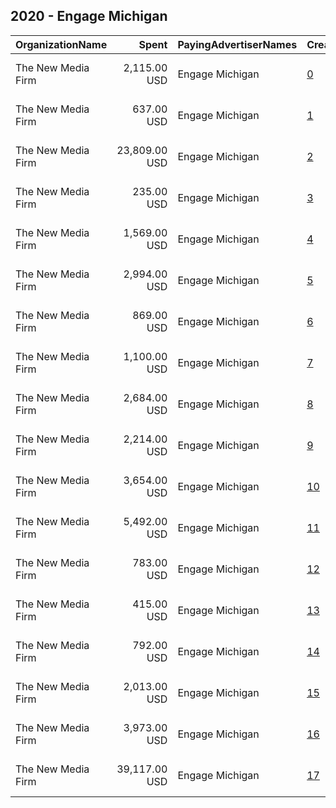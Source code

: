 ## 2020 - Engage Michigan 
|OrganizationName|Spent|PayingAdvertiserNames|CreativeUrls|Impressions|Genders|AgeBrackets|CountryCodes|BillingAddresses|CandidateBallotInformation|
|:---|---:|:---|:---|---:|:---|:---|:---|:---|:---|
|The New Media Firm|2,115.00 USD|Engage Michigan|[0](https://www.snap.com/political-ads/asset/66557cde8548e9a4676f28e927230b7c372847496547a30c760e4a17759240eb?mediaType=mp4)|150,451||18+|united states|"1730 Rhode Island Ave, NW Ste 213,Washington,20036,US"|Detroit Branch NAACP|
|The New Media Firm|637.00 USD|Engage Michigan|[1](https://www.snap.com/political-ads/asset/f1a8a70d3baed0075e2db665c1da939de73b188be0fb0b437cc1d57a7ededaa6?mediaType=mp4)|48,865||18+|united states|"1730 Rhode Island Ave, NW Ste 213,Washington,20036,US"|ACCESS|
|The New Media Firm|23,809.00 USD|Engage Michigan|[2](https://www.snap.com/political-ads/asset/4da01c7cf80138a2fdb3a660f8ac87a230c312970b594e8b0697bb5cd17849c6?mediaType=mp4)|3,050,056||18+|united states|"1730 Rhode Island Ave, NW Ste 213,Washington,20036,US"|Engage Michigan|
|The New Media Firm|235.00 USD|Engage Michigan|[3](https://www.snap.com/political-ads/asset/25f0ddab9cdc2cea5384575f89a848c1ef482bda1e8e1da289bd83fcb7e52f15?mediaType=png)|130,597||16+|united states|"1730 Rhode Island Ave, NW Ste 213,Washington,20036,US"|Michigan Voting|
|The New Media Firm|1,569.00 USD|Engage Michigan|[4](https://www.snap.com/political-ads/asset/588d3e3e63cba1fe2db7b593e12be047f801a6865b97b86d1e8090e8d9114c81?mediaType=png)|813,012||16+|united states|"1730 Rhode Island Ave, NW Ste 213,Washington,20036,US"|Michigan Voting|
|The New Media Firm|2,994.00 USD|Engage Michigan|[5](https://www.snap.com/political-ads/asset/eb5b80c95532438fcdf53434259186007c292aa99c846aba3e5cc2689f242f66?mediaType=mp4)|212,598||18+|united states|"1730 Rhode Island Ave, NW Ste 213,Washington,20036,US"|Detroit Branch NAACP|
|The New Media Firm|869.00 USD|Engage Michigan|[6](https://www.snap.com/political-ads/asset/ef0e0e00940af82b86c995cef12b3544ab98d2be9661b315494b8b7cf113e0a6?mediaType=png)|518,961||16+|united states|"1730 Rhode Island Ave, NW Ste 213,Washington,20036,US"|Michigan Voting|
|The New Media Firm|1,100.00 USD|Engage Michigan|[7](https://www.snap.com/political-ads/asset/4b7b6cbd5f63b898ceb2766c9c5f7bdb1d70c49e24da1b2dd6ab83c15178fc49?mediaType=mp4)|77,746||18+|united states|"1730 Rhode Island Ave, NW Ste 213,Washington,20036,US"|ACCESS|
|The New Media Firm|2,684.00 USD|Engage Michigan|[8](https://www.snap.com/political-ads/asset/3c66133f991bf9e070fe8077dba63f4507d234d5ed114771e5dd593ce558b38d?mediaType=mp4)|523,393||17-35|united states|"1730 Rhode Island Ave, NW Ste 213,Washington,20036,US"|Engage Michigan ACLU|
|The New Media Firm|2,214.00 USD|Engage Michigan|[9](https://www.snap.com/political-ads/asset/b7adb6f5ce5a1d1589a449a4271e74b717fb87852bc8269da7f1eb90e874f6d7?mediaType=mp4)|296,813||18+|united states|"1730 Rhode Island Ave, NW Ste 213,Washington,20036,US"|Detroit Branch NAACP|
|The New Media Firm|3,654.00 USD|Engage Michigan|[10](https://www.snap.com/political-ads/asset/8396b32a2760f9329ccfede2ca25e9a18bdec977c1aad9ef5312723ea594a501?mediaType=mp4)|543,366||17-35|united states|"1730 Rhode Island Ave, NW Ste 213,Washington,20036,US"|Engage Michigan ACLU|
|The New Media Firm|5,492.00 USD|Engage Michigan|[11](https://www.snap.com/political-ads/asset/008a47e84bcbaa0ccb8a9c39ed3c4ceb350f296f659097cf818c6d0d3715a07e?mediaType=mp4)|699,526||18+|united states|"1730 Rhode Island Ave, NW Ste 213,Washington,20036,US"|Detroit Branch NAACP|
|The New Media Firm|783.00 USD|Engage Michigan|[12](https://www.snap.com/political-ads/asset/40f014d5e7ebf0e96e041a6006948ff0090aa2eba373f04e0dc40361cff73105?mediaType=jpeg)|476,543||16+|united states|"1730 Rhode Island Ave, NW Ste 213,Washington,20036,US"|Michigan Voting|
|The New Media Firm|415.00 USD|Engage Michigan|[13](https://www.snap.com/political-ads/asset/c7e17e1983b7c6c4e1dec972e2bccd3086e9e718422dc32b4c67c6e639c743d1?mediaType=mp4)|29,071||18+|united states|"1730 Rhode Island Ave, NW Ste 213,Washington,20036,US"|ACCESS|
|The New Media Firm|792.00 USD|Engage Michigan|[14](https://www.snap.com/political-ads/asset/3bc657fcea270190830ff21c7308075b5d95c2adda956412e69cbad3fadfff6f?mediaType=mp4)|436,010||16+|united states|"1730 Rhode Island Ave, NW Ste 213,Washington,20036,US"|Michigan Voting|
|The New Media Firm|2,013.00 USD|Engage Michigan|[15](https://www.snap.com/political-ads/asset/c1b9f36da8b2a6cc9bdb5dd3605fedd6dd94087cd0ac6ef3d23327d9093a2591?mediaType=mp4)|226,758||18+|united states|"1730 Rhode Island Ave, NW Ste 213,Washington,20036,US"|ACCESS|
|The New Media Firm|3,973.00 USD|Engage Michigan|[16](https://www.snap.com/political-ads/asset/b9380bcd865928ae95137f289005186278d0c72afc7aafc37643c6ca579d2afd?mediaType=mp4)|289,806||18+|united states|"1730 Rhode Island Ave, NW Ste 213,Washington,20036,US"|Detroit Branch NAACP|
|The New Media Firm|39,117.00 USD|Engage Michigan|[17](https://www.snap.com/political-ads/asset/2ad5a84e3fad05dd1168d8050b9f856f53317b157610fb7cd20301f2110cc59f?mediaType=mp4)|4,142,739||18+|united states|"1730 Rhode Island Ave, NW Ste 213,Washington,20036,US"|Engage Michigan|
